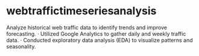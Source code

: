 # webtraffictimeseriesanalysis
Analyze historical web traffic data to identify trends and improve forecasting. · Utilized Google Analytics to gather daily and weekly traffic data. · Conducted exploratory data analysis (EDA) to visualize patterns and seasonality.
